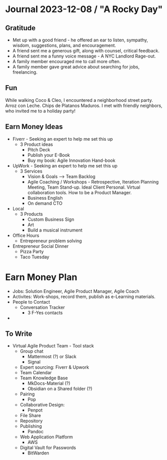 # Journal 2023-12-08 / "A Rocky Day"



## Gratitude

- Met up with a good friend - he offered an ear to listen, sympathy, wisdom, suggestions, plans, and encouragement.
- A friend sent me a generous gift, along with counsel, critical feedback.
- A friend sent me a funny voice message - A NYC Landlord Rage-out.
- A family member encouraged me to call more often. 
- A family member gave great advice about searching for jobs, freelancing. 



## Fun

While walking Coco & Cleo, I encountered a neighborhood street party. Arroz con Leche. Chips de Platanos Maduros.  I met with friendly neighbors, who invited me to a holiday party!



## Earn Money Ideas

- Fiverr - Seeking an expert to help me set this up
  - 3 Product ideas
    - Pitch Deck
    - Publish your E-Book
    - Buy my book: Agile Innovation Hand-book
- UpWork - Seeking an expert to help me set this up
  - 3 Services
    - Vision & Goals --> Team Backlog
    - Agile Coaching / Workshops - Retrospective, Iteration Planning Meeting, Team Stand-up. Ideal Client Personal. Virtual collaboration tools.  How to be a Product Manager.
    - Business English
    - On demand CTO
- Local
  - 3 Products
    - Custom Business Sign
    - Art
    - Build a musical instrument
- Office Hours
  - Entrepreneur problem solving
- Entrepreneur Social Dinner
  - Pizza Party
  - Taco Tuesday

# Earn Money Plan

- Jobs: Solution Engineer, Agile Product Manager, Agile Coach
- Activites: Work-shops, record them, publish as e-Learning materials.
- People to Contact
  - Conversation Tracker
    - 3 F-Yes contacts
- 



## To Write

- Virtual Agile Product Team - Tool stack
  - Group chat
    - Mattermost (?) or Slack
    - Signal
  - Expert sourcing: Fiverr & Upwork
  - Team Calendar
  - Team Knowledge Base
    - MkDocs-Material (?)
    - Obsidian on a Shared folder (?)
  - Pairing
    - Pop
  - Collaborative Design:
    - Penpot
  - File Share
  - Repository
  - Publishing
    - Pandoc
  - Web Application Platform
    - AWS
  - Digital Vault for Passwords
    - BitWarden